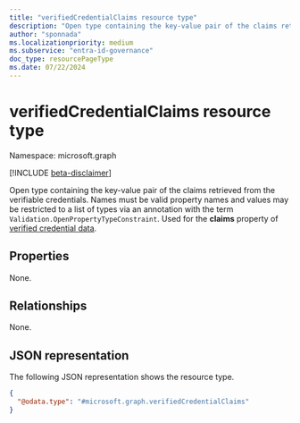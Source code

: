 ```yaml
---
title: "verifiedCredentialClaims resource type"
description: "Open type containing the key-value pair of the claims retrieved from the credentials."
author: "sponnada"
ms.localizationpriority: medium
ms.subservice: "entra-id-governance"
doc_type: resourcePageType
ms.date: 07/22/2024
---
```


# verifiedCredentialClaims resource type

Namespace: microsoft.graph

[!INCLUDE [beta-disclaimer](../../includes/beta-disclaimer.md)]

Open type containing the key-value pair of the claims retrieved from the verifiable credentials. Names must be valid property names and values may be restricted to a list of types via an annotation with the term `Validation.OpenPropertyTypeConstraint`.
Used for the **claims** property of [verified credential data](verifiedCredentialData.md).

## Properties
None.

## Relationships
None.

## JSON representation
The following JSON representation shows the resource type.
<!-- {
  "blockType": "resource",
  "@odata.type": "microsoft.graph.verifiedCredentialClaims"
}
-->
``` json
{
  "@odata.type": "#microsoft.graph.verifiedCredentialClaims"
}
```

